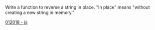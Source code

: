 Write a function to reverse a string in place. "In place" means "without creating a new string in memory."

[012018 - js](https://github.com/vibrantlife/algorithm-interview-prep/blob/master/solutions/reverse_string_012018.js)
